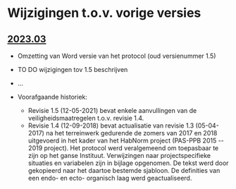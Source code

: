 # Wijzigingen t.o.v. vorige versies

## [2023.03](../2023.03/index.html)

-   Omzetting van Word versie van het protocol (oud versienummer 1.5)

-   TO DO wijzigingen tov 1.5 beschrijven

-   ...

-   Voorafgaande historiek:

    -   Revisie 1.5 (12-05-2021) bevat enkele aanvullingen van de veiligheidsmaatregelen t.o.v. revisie 1.4.
    -   Revisie 1.4 (12-09-2018) bevat actualisatie van revisie 1.3 (05-04-2017) na het terreinwerk gedurende de zomers van 2017 en 2018 uitgevoerd in het kader van het HabNorm project (PAS-PPB 2015 -- 2019 project). Het protocol werd veralgemeend om toepasbaar te zijn op het ganse Instituut. Verwijzingen naar projectspecifieke situaties en variabelen zijn in bijlage opgenomen. De tekst werd door gekopieerd naar het daartoe bestemde sjabloon. De definities van een endo- en ecto- organisch laag werd geactualiseerd.
